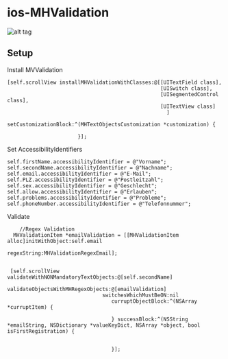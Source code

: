 ios-MHValidation
================
![alt tag](https://dl.dropboxusercontent.com/u/17911939/UIViewios7.png)


Setup
--------------------

Install MVValidation

		
	[self.scrollView installMHValidationWithClasses:@[[UITextField class],
                                                      [UISwitch class],
                                                      [UISegmentedControl class],
                                                      [UITextView class]
                                                        ]
                           setCustomizationBlock:^(MHTextObjectsCustomization *customization) {

                           }];

Set AccessibilityIdentifiers 

	self.firstName.accessibilityIdentifier = @"Vorname";
   	self.secondName.accessibilityIdentifier = @"Nachname";
   	self.email.accessibilityIdentifier = @"E-Mail";
   	self.PLZ.accessibilityIdentifier = @"Postleitzahl";
   	self.sex.accessibilityIdentifier = @"Geschlecht";
   	self.allow.accessibilityIdentifier = @"Erlauben";
   	self.problems.accessibilityIdentifier = @"Probleme";
   	self.phoneNumber.accessibilityIdentifier = @"Telefonnummer";	

Validate

	
    	//Regex Validation
  	  MHValidationItem *emailValidation = [[MHValidationItem alloc]initWithObject:self.email
                                                                    regexString:MHValidationRegexEmail];
    
    
   	 [self.scrollView validateWithNONMandatoryTextObjects:@[self.secondName]
                       validateObjectsWithMHRegexObjects:@[emailValidation]
                                   switchesWhichMustBeON:nil
                                      curruptObjectBlock:^(NSArray *curruptItem) {
                                          
                                      } successBlock:^(NSString *emailString, NSDictionary *valueKeyDict, NSArray *object, bool isFirstRegistration) {
                                          
                                                                                  
                                      }];



